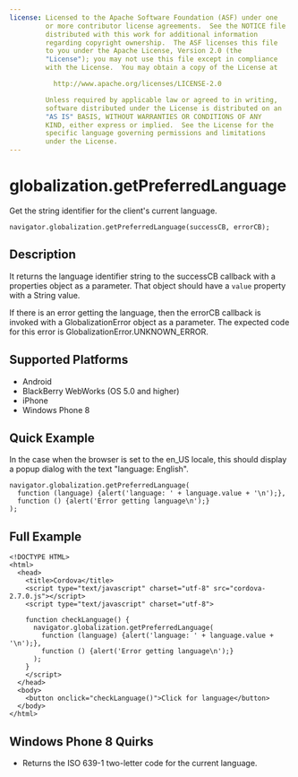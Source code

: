 ```yaml
---
license: Licensed to the Apache Software Foundation (ASF) under one
         or more contributor license agreements.  See the NOTICE file
         distributed with this work for additional information
         regarding copyright ownership.  The ASF licenses this file
         to you under the Apache License, Version 2.0 (the
         "License"); you may not use this file except in compliance
         with the License.  You may obtain a copy of the License at

           http://www.apache.org/licenses/LICENSE-2.0

         Unless required by applicable law or agreed to in writing,
         software distributed under the License is distributed on an
         "AS IS" BASIS, WITHOUT WARRANTIES OR CONDITIONS OF ANY
         KIND, either express or implied.  See the License for the
         specific language governing permissions and limitations
         under the License.
---
```


globalization.getPreferredLanguage
===========

Get the string identifier for the client's current language.

    navigator.globalization.getPreferredLanguage(successCB, errorCB);

    
Description
-----------

It returns the language identifier string to the successCB callback with a
properties object as a parameter. That object should have a ``value`` property with a String value.

If there is an error getting the language, then the errorCB callback is invoked with a GlobalizationError object as a parameter. The expected code for this error is GlobalizationError.UNKNOWN\_ERROR.

Supported Platforms
-------------------

- Android
- BlackBerry WebWorks (OS 5.0 and higher)
- iPhone
- Windows Phone 8


Quick Example
-------------

In the case when the browser is set to the en\_US locale, this should display a popup dialog with the text "language: English".

    navigator.globalization.getPreferredLanguage(
      function (language) {alert('language: ' + language.value + '\n');},
      function () {alert('Error getting language\n');}
    );

Full Example
------------

    <!DOCTYPE HTML>
    <html>
      <head>
        <title>Cordova</title>
        <script type="text/javascript" charset="utf-8" src="cordova-2.7.0.js"></script>
        <script type="text/javascript" charset="utf-8">
    
        function checkLanguage() {
          navigator.globalization.getPreferredLanguage(
            function (language) {alert('language: ' + language.value + '\n');},
            function () {alert('Error getting language\n');}
          );
        }
        </script>
      </head>
      <body>
        <button onclick="checkLanguage()">Click for language</button>
      </body>
    </html>


Windows Phone 8 Quirks
-------
- Returns the ISO 639-1 two-letter code for the current language.
